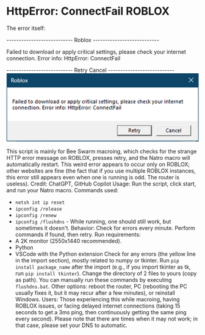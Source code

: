 # HttpError: ConnectFail ROBLOX
The error itself:

--------------------------- Roblox ---------------------------

Failed to download or apply critical settings, please check your internet connection. Error info: HttpError: ConnectFail

--------------------------- Retry Cancel ---------------------------
![ERROR](https://github.com/wikiepeidia/ROBLOX-HttpError-ConnectFail/blob/main/screenshot_1721565764.png)

This script is mainly for Bee Swarm macroing, which checks for the strange HTTP error message on ROBLOX, presses retry, and the Natro macro will automatically restart. 
This weird error appears to occur only on ROBLOX; other websites are fine (the fact that if you use multiple ROBLOX instances, this error still appears even when one is running is odd. The router is useless).
Credit: ChatGPT, GitHub Copilot
Usage: Run the script, click start, and run your Natro macro.
Commands used:
- `netsh int ip reset`
- `ipconfig /release`
- `ipconfig /renew`
- `ipconfig /flushdns` - While running, one should still work, but sometimes it doesn't.
Behavior: Check for errors every minute. Perform commands if found, then retry.
Run requirements:
- A 2K monitor (2550x1440 recommended).
- Python
- VSCode with the Python extension
Check for any errors (the yellow line in the import section), mostly related to numpy or tkinter. Run `pip install package_name` after the import (e.g., if you import tkinter as tk, run `pip install tkinter`).
Change the directory of 2 files to yours (copy as path).
You can manually run these commands by executing `flushdns.bat`.
Other options: reboot the router, PC (rebooting the PC usually fixes it, but it may recur after a few minutes), or reinstall Windows.
Users: Those experiencing this while macroing, having ROBLOX issues, or facing delayed internet connections (taking 15 seconds to get a 3ms ping, then continuously getting the same ping every second).
Please note that there are times when it may not work; in that case, please set your DNS to automatic.
